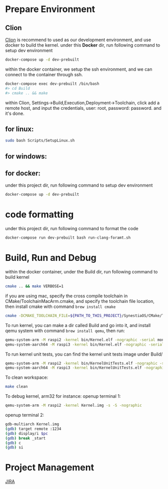 # Prepare Environment
## Clion
[Clion](https://www.jetbrains.com/clion) is recommend to used as our development environment, and use docker to build the kernel.
under this **Docker** dir, run following command to setup dev environment
``` bash
docker-compose up -d dev-prebuilt
```
within the docker container, we setup the ssh environment, and we can connect to the container through ssh.
``` bash
docker-compose exec dev-prebuilt /bin/bash
#> cd Build
#> cmake .. && make
```
within Clion, Settings->Build,Execution,Deployment->Toolchain, click add a remote host, 
and input the credentials, user: root, password: password. and it's done.

## for linux:
``` bash
sudo bash Scripts/SetupLinux.sh
```
## for windows:

## for docker:
under this project dir, run following command to setup dev environment
``` bash
docker-compose up -d dev-prebuilt
```

# code formatting
under this project dir, run following command to format the code 
``` bash
docker-compose run dev-prebuilt bash run-clang-foramt.sh
``` 
# Build, Run and Debug
within the docker container, under the Build dir, run following command to build kernel
``` bash
cmake .. && make VERBOSE=1
```
if you are using mac, specify the cross compile toolchain in CMake/ToolchainMacArm.cmake, 
and specify the toolchain file location, then install cmake with command `brew install cmake`

``` bash
cmake -DCMAKE_TOOLCHAIN_FILE=${PATH_TO_THIS_PROJECT}/SynestiaOS/CMake/ToolchainMacArm.cmake -DPLATFORM=pi3 .. && make VERBOSE=1
```

To run kernel, you can make a dir called Build and go into it, and install qemu system with command `brew install qemu`, then run: 

``` bash
qemu-system-arm -M raspi2 -kernel bin/Kernel.elf -nographic -serial mon:stdio      #for raspi2 and arm32
qemu-system-aarch64 -M raspi3 -kernel bin/Kernel.elf -nographic -serial mon:stdio  #for raspi3 and arm64
```

To run kernel unit tests, you can find the kernel unit tests image under Build/

``` bash
qemu-system-arm -M raspi2 -kernel bin/KernelUnitTests.elf -nographic -serial mon:stdio      #for raspi2 and arm32
qemu-system-aarch64 -M raspi3 -kernel bin/KernelUnitTests.elf -nographic -serial mon:stdio  #for raspi3 and arm64
```

To clean workspace:
``` bash
make clean
```

To debug kernel, arm32 for instance:
openup terminal 1:

``` bash
qemu-system-arm -M raspi2 -kernel Kernel.img -s -S -nographic
```
openup terminal 2:

``` bash
gdb-multiarch Kernel.img
(gdb) target remote :1234
(gdb) display/i $pc
(gdb) break _start
(gdb) c
(gdb) si
```

# Project Management
[JIRA](https://synestiaos.atlassian.net/)
